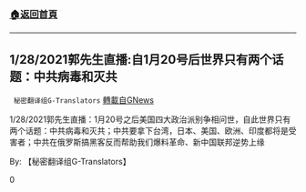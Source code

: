 ###  [:house:返回首頁](https://github.com/ourhimalayas/txt)
---

## 1/28/2021郭先生直播:自1月20号后世界只有两个话题：中共病毒和灭共
` 秘密翻译组G-Translators` [轉載自GNews](https://gnews.org/zh-hans/880085/)

1/28/2021郭先生直播：1月20号之后美国四大政治派别争相问世，自此世界只有两个话题：中共病毒和灭共；中共要拿下台湾，日本、美国、欧洲、印度都将是受害者；中共在俄罗斯搞黑客反而帮助我们爆料革命、新中国联邦逆势上缘

By: 【秘密翻译组G-Translators】

0
